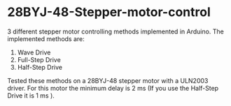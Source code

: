 # 28BYJ-48-Stepper-motor-control
3 different stepper motor controlling methods implemented in Arduino.
The implemented methods are:
  1. Wave Drive
  2. Full-Step Drive
  3. Half-Step Drive

Tested these methods on a 28BYJ-48 stepper motor with a ULN2003 driver.
For this motor the minimum delay is 2 ms (If you use the Half-Step Drive it is 1 ms ). 
